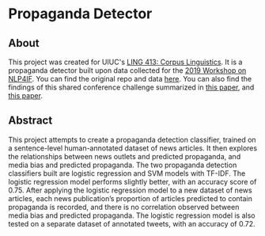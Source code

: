 # Propaganda Detector

## About
This project was created for UIUC's [LING 413: Corpus Linguistics](https://courses.illinois.edu/schedule/2025/spring/LING/413).  It is a propaganda detector built upon data collected for the [2019 Workshop on NLP4IF](http://www.netcopia.net/nlp4if/2019/index.html).  You can find the original repo and data [here](https://github.com/marcogdepinto/PropagandaDetection/tree/master?tab=readme-ov-file#pipeline-for-2019-workshop-on-nlp4if-censorship-disinformation-and-propaganda).  You can also find the findings of this shared conference challenge summarized in [this paper](https://aclanthology.org/D19-5024/), and [this paper](https://aclanthology.org/D19-5000/).

## Abstract
This project attempts to create a propaganda detection classifier, trained on a sentence-level human-annotated dataset of news articles. It then explores the relationships between news outlets and predicted propaganda, and media bias and predicted propaganda. The two propaganda detection classifiers built are logistic regression and SVM models with TF-IDF. The logistic regression model performs slightly better, with an accuracy score of 0.75. After applying the logistic regression model to a new dataset of news articles, each news publication’s proportion of articles predicted to contain propaganda is recorded, and there is no correlation observed between media bias and predicted propaganda. The logistic regression model is also tested on a separate dataset of annotated tweets, with an accuracy of 0.72.
